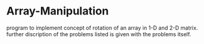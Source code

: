 # Array-Manipulation
program to implement concept of rotation of an array in 1-D  and 2-D matrix.
further discription of the problems listed is given with the problems itself.
